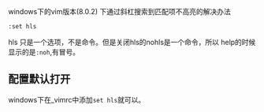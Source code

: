 windows下的vim版本(8.0.2) 下通过斜杠搜索到匹配项不高亮的解决办法
```
:set hls
```
hls 只是一个选项，不是命令。但是关闭hls的nohls是一个命令，所以 help的时候显示的是`:noh`,有冒号。

## 配置默认打开

windows下在_vimrc中添加`set hls`就可以。
